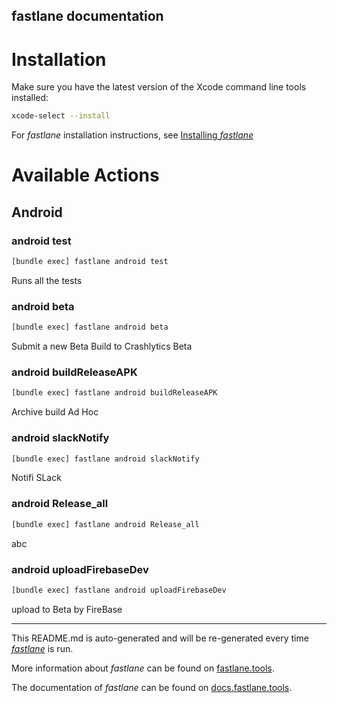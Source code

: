 ## fastlane documentation

# Installation

Make sure you have the latest version of the Xcode command line tools installed:

```sh
xcode-select --install
```

For _fastlane_ installation instructions, see [Installing _fastlane_](https://docs.fastlane.tools/#installing-fastlane)

# Available Actions

## Android

### android test

```sh
[bundle exec] fastlane android test
```

Runs all the tests

### android beta

```sh
[bundle exec] fastlane android beta
```

Submit a new Beta Build to Crashlytics Beta

### android buildReleaseAPK

```sh
[bundle exec] fastlane android buildReleaseAPK
```

Archive build Ad Hoc

### android slackNotify

```sh
[bundle exec] fastlane android slackNotify
```

Notifi SLack

### android Release_all

```sh
[bundle exec] fastlane android Release_all
```

abc

### android uploadFirebaseDev

```sh
[bundle exec] fastlane android uploadFirebaseDev
```

upload to Beta by FireBase

---

This README.md is auto-generated and will be re-generated every time [_fastlane_](https://fastlane.tools) is run.

More information about _fastlane_ can be found on [fastlane.tools](https://fastlane.tools).

The documentation of _fastlane_ can be found on [docs.fastlane.tools](https://docs.fastlane.tools).
